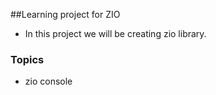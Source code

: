 ##Learning project for ZIO

- In this project we will be creating zio library.
### Topics

- zio console
